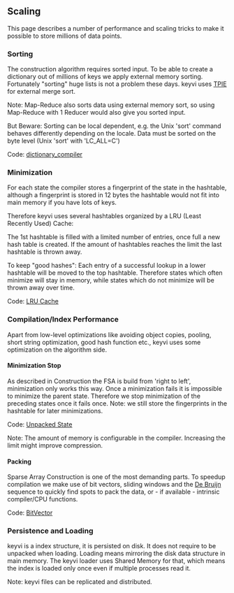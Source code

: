 ## Scaling

This page describes a number of performance and scaling tricks to make it possible to store millions of data points.

### Sorting

The construction algorithm requires sorted input. To be able to create a dictionary out of millions of keys we apply
  external memory sorting. Fortunately "sorting" huge lists is not a problem these days. keyvi uses 
  [TPIE](http://madalgo.au.dk/tpie/) for external merge sort.

Note: Map-Reduce also sorts data using external memory sort, so using Map-Reduce with 1 Reducer would also give you
sorted input.

But Beware: Sorting can be local dependent, e.g. the Unix 'sort' command behaves differently depending on the locale. Data
must be sorted on the byte level (Unix 'sort' with 'LC_ALL=C')

Code: [dictionary_compiler](/keyvi/src/cpp/dictionary/dictionary_compiler.h)

### Minimization

For each state the compiler stores a fingerprint of the state in the hashtable, although a fingerprint is stored in 
12 bytes the hashtable would not fit into main memory if you have lots of keys.

Therefore keyvi uses several hashtables organized by a LRU (Least Recently Used) Cache: 

The 1st hashtable is filled with a limited number of entries, once full a new hash table is created. If the amount of 
hashtables reaches the limit the last hashtable is thrown away.

To keep "good hashes": Each entry of a successful lookup in a lower hashtable will be moved to the top hashtable. Therefore
states which often minimize will stay in memory, while states which do not minimize will be thrown away over time. 

Code: [LRU Cache](/keyvi/src/cpp/dictionary/fsa/internal/lru_generation_cache.h)

### Compilation/Index Performance

Apart from low-level optimizations like avoiding object copies, pooling, short string optimization, good hash function etc., 
keyvi uses some optimization on the algorithm side.

#### Minimization Stop

As described in Construction the FSA is build from 'right to left', minimization only works this way. Once a minimization 
fails it is impossible to minimize the parent state. Therefore we stop minimization of the preceding states once it fails once.
Note: we still store the fingerprints in the hashtable for later minimizations.

Code: [Unpacked State](/keyvi/src/cpp/dictionary/fsa/internal/unpacked_state.h)

Note: The amount of memory is configurable in the compiler. Increasing the limit might improve compression.

#### Packing

Sparse Array Construction is one of the most demanding parts. To speedup compilation we make use of bit vectors, 
sliding windows and the [De Bruijn](http://en.wikipedia.org/wiki/De_Bruijn_sequence) sequence to quickly find spots to pack 
the data, or - if available - intrinsic compiler/CPU functions. 

Code: [BitVector](/keyvi/src/cpp/dictionary/fsa/internal/bit_vector.h)

### Persistence and Loading

keyvi is a index structure, it is persisted on disk. It does not require to be unpacked when loading. Loading means
mirroring the disk data structure in main memory. The keyvi loader uses Shared Memory for that, which means the index
is loaded only once even if multiple processes read it.

Note: keyvi files can be replicated and distributed.
